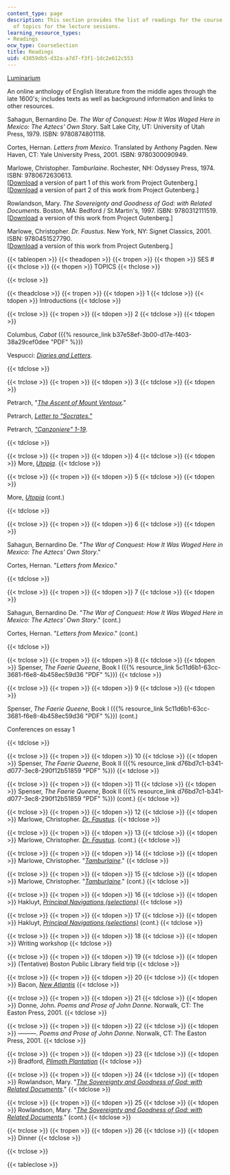 ```yaml
---
content_type: page
description: This section provides the list of readings for the course and the schedule
  of topics for the lecture sessions.
learning_resource_types:
- Readings
ocw_type: CourseSection
title: Readings
uid: 43859db5-d32a-a7d7-f3f1-1dc2e612c553
---
```


[Luminarium](http://www.luminarium.org/)

An online anthology of English literature from the middle ages through the late 1600's; includes texts as well as background information and links to other resources.

Sahagun, Bernardino De. _The War of Conquest: How It Was Waged Here in Mexico: The Aztecs' Own Story_. Salt Lake City, UT: University of Utah Press, 1979. ISBN: 9780874801118.

Cortes, Hernan. _Letters from Mexico_. Translated by Anthony Pagden. New Haven, CT: Yale University Press, 2001. ISBN: 9780300090949.

Marlowe, Christopher. _Tamburlaine_. Rochester, NH: Odyssey Press, 1974. ISBN: 9780672630613.  
\[[Download](http://www.gutenberg.org/etext/1094) a version of part 1 of this work from Project Gutenberg.\]  
\[[Download](http://www.gutenberg.org/etext/1589) a version of part 2 of this work from Project Gutenberg.\]

Rowlandson, Mary. _The Sovereignty and Goodness of God: with Related Documents_. Boston, MA: Bedford / St.Martin's, 1997. ISBN: 9780312111519.  
\[[Download](http://www.gutenberg.org/ebooks/851) a version of this work from Project Gutenberg.\]

Marlowe, Christopher. _Dr. Faustus_. New York, NY: Signet Classics, 2001. ISBN: 9780451527790.  
\[[Download](http://www.gutenberg.org/etext/811) a version of this work from Project Gutenberg.\]

{{< tableopen >}}
{{< theadopen >}}
{{< tropen >}}
{{< thopen >}}
SES #
{{< thclose >}}
{{< thopen >}}
TOPICS
{{< thclose >}}

{{< trclose >}}

{{< theadclose >}}
{{< tropen >}}
{{< tdopen >}}
1
{{< tdclose >}}
{{< tdopen >}}
Introductions
{{< tdclose >}}

{{< trclose >}}
{{< tropen >}}
{{< tdopen >}}
2
{{< tdclose >}}
{{< tdopen >}}


Columbus, _Cabot_ ({{% resource_link b37e58ef-3b00-d17e-f403-38a29cef0dee "PDF" %}})

Vespucci: [_Diaries and Letters_](http://www.fordham.edu/halsall/mod/1497vespucci-america.html).


{{< tdclose >}}

{{< trclose >}}
{{< tropen >}}
{{< tdopen >}}
3
{{< tdclose >}}
{{< tdopen >}}


Petrarch, "[_The Ascent of Mount Ventoux_](http://www.fordham.edu/halsall/source/petrarch-ventoux.html)."

Petrarch, [_Letter to "Socrates."_](http://history.hanover.edu/texts/petrarch/pet02.html)

Petrarch, [_"Canzoniere" 1-19_](http://petrarch.petersadlon.com/canzoniere.html?poem=1).


{{< tdclose >}}

{{< trclose >}}
{{< tropen >}}
{{< tdopen >}}
4
{{< tdclose >}}
{{< tdopen >}}
More, [_Utopia_](http://www.gutenberg.org/etext/2130).
{{< tdclose >}}

{{< trclose >}}
{{< tropen >}}
{{< tdopen >}}
5
{{< tdclose >}}
{{< tdopen >}}


More, [_Utopia_](http://www.gutenberg.org/etext/2130) (cont.)


{{< tdclose >}}

{{< trclose >}}
{{< tropen >}}
{{< tdopen >}}
6
{{< tdclose >}}
{{< tdopen >}}


Sahagun, Bernardino De. "_The War of Conquest: How It Was Waged Here in Mexico: The Aztecs' Own Story_."

Cortes, Hernan. "_Letters from Mexico_."


{{< tdclose >}}

{{< trclose >}}
{{< tropen >}}
{{< tdopen >}}
7
{{< tdclose >}}
{{< tdopen >}}


Sahagun, Bernardino De. "_The War of Conquest: How It Was Waged Here in Mexico: The Aztecs' Own Story_." (cont.)

Cortes, Hernan. "_Letters from Mexico_." (cont.)


{{< tdclose >}}

{{< trclose >}}
{{< tropen >}}
{{< tdopen >}}
8
{{< tdclose >}}
{{< tdopen >}}
Spenser, _The Faerie Queene_, Book I ({{% resource_link 5c11d6b1-63cc-3681-f6e8-4b458ec59d36 "PDF" %}})
{{< tdclose >}}

{{< trclose >}}
{{< tropen >}}
{{< tdopen >}}
9
{{< tdclose >}}
{{< tdopen >}}


Spenser, _The Faerie Queene_, Book I ({{% resource_link 5c11d6b1-63cc-3681-f6e8-4b458ec59d36 "PDF" %}}) (cont.)

Conferences on essay 1


{{< tdclose >}}

{{< trclose >}}
{{< tropen >}}
{{< tdopen >}}
10
{{< tdclose >}}
{{< tdopen >}}
Spenser, _The Faerie Queene_, Book II ({{% resource_link d76bd7c1-b341-d077-3ec8-290f12b51859 "PDF" %}})
{{< tdclose >}}

{{< trclose >}}
{{< tropen >}}
{{< tdopen >}}
11
{{< tdclose >}}
{{< tdopen >}}
Spenser, _The Faerie Queene_, Book II ({{% resource_link d76bd7c1-b341-d077-3ec8-290f12b51859 "PDF" %}}) (cont.)
{{< tdclose >}}

{{< trclose >}}
{{< tropen >}}
{{< tdopen >}}
12
{{< tdclose >}}
{{< tdopen >}}
Marlowe, Christopher. [_Dr. Faustus_](http://www.gutenberg.org/etext/811).
{{< tdclose >}}

{{< trclose >}}
{{< tropen >}}
{{< tdopen >}}
13
{{< tdclose >}}
{{< tdopen >}}
Marlowe, Christopher. [_Dr. Faustus_](http://www.gutenberg.org/etext/811). (cont.)
{{< tdclose >}}

{{< trclose >}}
{{< tropen >}}
{{< tdopen >}}
14
{{< tdclose >}}
{{< tdopen >}}
Marlowe, Christopher. "[_Tamburlaine_](http://www.gutenberg.org/etext/1094)."
{{< tdclose >}}

{{< trclose >}}
{{< tropen >}}
{{< tdopen >}}
15
{{< tdclose >}}
{{< tdopen >}}
Marlowe, Christopher. "[_Tamburlaine_](http://www.gutenberg.org/etext/1094)." (cont.)
{{< tdclose >}}

{{< trclose >}}
{{< tropen >}}
{{< tdopen >}}
16
{{< tdclose >}}
{{< tdopen >}}
Hakluyt, [_Principal Navigations (selections)_](http://ebooks.adelaide.edu.au/h/hakluyt/voyages/)
{{< tdclose >}}

{{< trclose >}}
{{< tropen >}}
{{< tdopen >}}
17
{{< tdclose >}}
{{< tdopen >}}
Hakluyt, [_Principal Navigations (selections)_](http://ebooks.adelaide.edu.au/h/hakluyt/voyages/) (cont.)
{{< tdclose >}}

{{< trclose >}}
{{< tropen >}}
{{< tdopen >}}
18
{{< tdclose >}}
{{< tdopen >}}
Writing workshop
{{< tdclose >}}

{{< trclose >}}
{{< tropen >}}
{{< tdopen >}}
19
{{< tdclose >}}
{{< tdopen >}}
(Tentative) Boston Public Library field trip
{{< tdclose >}}

{{< trclose >}}
{{< tropen >}}
{{< tdopen >}}
20
{{< tdclose >}}
{{< tdopen >}}
Bacon, [_New Atlantis_](http://www.gutenberg.org/etext/2434)
{{< tdclose >}}

{{< trclose >}}
{{< tropen >}}
{{< tdopen >}}
21
{{< tdclose >}}
{{< tdopen >}}
Donne, John. _Poems and Prose of John Donne_. Norwalk, CT: The Easton Press, 2001.
{{< tdclose >}}

{{< trclose >}}
{{< tropen >}}
{{< tdopen >}}
22
{{< tdclose >}}
{{< tdopen >}}
———. _Poems and Prose of John Donne_. Norwalk, CT: The Easton Press, 2001.
{{< tdclose >}}

{{< trclose >}}
{{< tropen >}}
{{< tdopen >}}
23
{{< tdclose >}}
{{< tdopen >}}
Bradford, [_Plimoth Plantation_](http://www.fordham.edu/halsall/mod/1650bradford.html)
{{< tdclose >}}

{{< trclose >}}
{{< tropen >}}
{{< tdopen >}}
24
{{< tdclose >}}
{{< tdopen >}}
Rowlandson, Mary. "[_The Sovereignty and Goodness of God: with Related Documents_](http://www.gutenberg.org/ebooks/851)."
{{< tdclose >}}

{{< trclose >}}
{{< tropen >}}
{{< tdopen >}}
25
{{< tdclose >}}
{{< tdopen >}}
Rowlandson, Mary. "[_The Sovereignty and Goodness of God: with Related Documents_](http://www.gutenberg.org/ebooks/851)." (cont.)
{{< tdclose >}}

{{< trclose >}}
{{< tropen >}}
{{< tdopen >}}
26
{{< tdclose >}}
{{< tdopen >}}
Dinner
{{< tdclose >}}

{{< trclose >}}

{{< tableclose >}}
